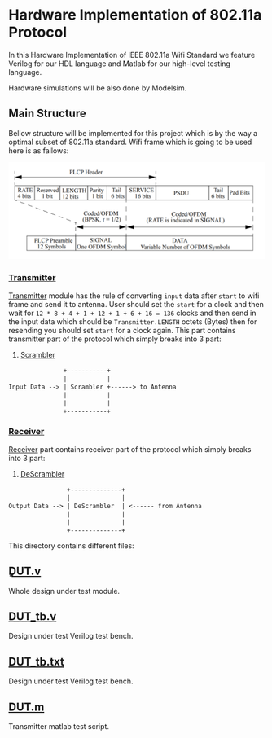 # Hardware Implementation of 802.11a Protocol
In this Hardware Implementation of IEEE 802.11a Wifi Standard we feature Verilog for our HDL language and Matlab for our high-level testing language.

Hardware simulations will be also done by Modelsim.


## Main Structure
Bellow structure will be implemented for this project which is by the way a optimal subset of 802.11a standard.
Wifi frame which is going to be used here is as fallows:

<img src="https://github.com/sadrasabouri/802.11a/blob/master/OtherFiles/WifiFrames.PNG">


### [Transmitter](https://github.com/sadrasabouri/802.11a/tree/master/Hardware/Transmitter)
[Transmitter](https://github.com/sadrasabouri/802.11a/tree/master/Hardware/Transmitter/Transmitter.v) module has the rule of converting `input` data after `start` to wifi frame and send it to antenna.
User should set the `start` for a clock and then wait for `12 * 8 + 4 + 1 + 12 + 1 + 6 + 16 = 136` clocks and then send in the input data which should be `Transmitter.LENGTH` octets (Bytes) then for resending you should set `start` for a clock again.
This part contains transmitter part of the protocol which simply breaks into 3 part:

1. [Scrambler](https://github.com/sadrasabouri/802.11a/tree/master/Hardware/Transmitter/Scrambler)

```
               +-----------+
               |           |
Input Data --> | Scrambler +------> to Antenna
               |           |
               |           |
               +-----------+
```

### [Receiver](https://github.com/sadrasabouri/802.11a/tree/master/Hardware/Receiver)
[Receiver](https://github.com/sadrasabouri/802.11a/tree/master/Hardware/Receiver/Receiver.v) part contains receiver part of the protocol which simply breaks into 3 part:

1. [DeScrambler](https://github.com/sadrasabouri/802.11a/tree/master/Hardware/Transmitter/DeScrambler)

```
                +--------------+ 
                |              |
Output Data --> | DeScrambler  | <------ from Antenna
                |              |
                |              |
                +--------------+
```


This directory contains different files:

## [ِDUT.v](https://github.com/sadrasabouri/802.11a/tree/master/Hardware/DUT.v)
Whole design under test module.

## [DUT_tb.v](https://github.com/sadrasabouri/802.11a/tree/master/Hardware/DUT_tb.v)
Design under test Verilog test bench.

## [DUT_tb.txt](https://github.com/sadrasabouri/802.11a/tree/master/Hardware/DUT_tb.txt)
Design under test Verilog test bench.

## [DUT.m](https://github.com/sadrasabouri/802.11a/tree/master/Hardware/Transmitter/Transmitter.m)
Transmitter matlab test script.
